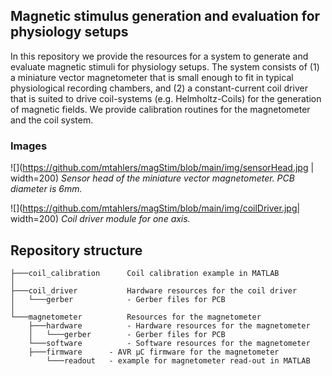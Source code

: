 ## Magnetic stimulus generation and evaluation for physiology setups

In this repository we provide the resources for a system to generate and evaluate magnetic stimuli for physiology setups. The system consists of (1) a miniature vector magnetometer that is small enough to fit in typical physiological recording chambers, and (2) a constant-current coil driver that is suited to drive coil-systems (e.g. Helmholtz-Coils) for the generation of magnetic fields. We provide calibration routines for the magnetometer and the coil system.

### Images

![](https://github.com/mtahlers/magStim/blob/main/img/sensorHead.jpg | width=200)
_Sensor head of the miniature vector magnetometer. PCB diameter is 6mm._

![](https://github.com/mtahlers/magStim/blob/main/img/coilDriver.jpg| width=200)
_Coil driver module for one axis._

## Repository structure

```
├───coil_calibration      Coil calibration example in MATLAB
│
├───coil_driver           Hardware resources for the coil driver
│   └───gerber            - Gerber files for PCB
│
└───magnetometer          Resources for the magnetometer
    ├───hardware          - Hardware resources for the magnetometer
    │   └───gerber        - Gerber files for PCB
    └───software          - Software resources for the magnetometer
 	├───firmware      - AVR µC firmware for the magnetometer
        └───readout	  - example for magnetometer read-out in MATLAB 
```
